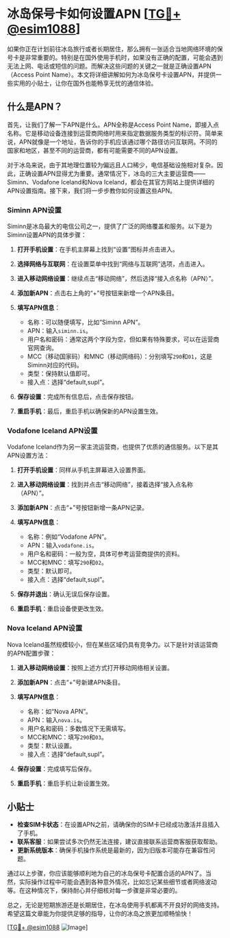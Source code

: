 # 冰岛保号卡如何设置APN [[TG💪+ @esim1088](https://t.me/s/esim1088)]

如果你正在计划前往冰岛旅行或者长期居住，那么拥有一张适合当地网络环境的保号卡是非常重要的。特别是在国外使用手机时，如果没有正确的配置，可能会遇到无法上网、电话或短信的问题。而解决这些问题的关键之一就是正确设置APN（Access Point Name）。本文将详细讲解如何为冰岛保号卡设置APN，并提供一些实用的小贴士，让你在国外也能畅享无忧的通信体验。

## 什么是APN？

首先，让我们了解一下APN是什么。APN全称是Access Point Name，即接入点名称。它是移动设备连接到运营商网络时用来指定数据服务类型的标识符。简单来说，APN就像是一个地址，告诉你的手机应该通过哪个路径访问互联网。不同的国家和地区，甚至不同的运营商，都有可能需要不同的APN设置。

对于冰岛来说，由于其地理位置较为偏远且人口稀少，电信基础设施相对复杂。因此，正确设置APN显得尤为重要。通常情况下，冰岛的三大主要运营商——Siminn、Vodafone Iceland和Nova Iceland，都会在其官方网站上提供详细的APN设置指南。接下来，我们将一步步教你如何设置这些APN。

### Siminn APN设置

Siminn是冰岛最大的电信公司之一，提供了广泛的网络覆盖和服务。以下是为Siminn设置APN的具体步骤：

1. **打开手机设置**：在手机主屏幕上找到“设置”图标并点击进入。
   
2. **选择网络与互联网**：在设置菜单中找到“网络与互联网”选项，点击进入。

3. **进入移动网络设置**：继续点击“移动网络”，然后选择“接入点名称（APN）”。

4. **添加新APN**：点击右上角的“+”号按钮来新增一个APN条目。

5. **填写APN信息**：
   - 名称：可以随便填写，比如“Siminn APN”。
   - APN：输入`siminn.is`。
   - 用户名和密码：通常这两个字段为空，但如果有特殊要求，可以在运营商官网查询。
   - MCC（移动国家码）和MNC（移动网络码）：分别填写`290`和`01`，这是Siminn对应的代码。
   - 类型：保持默认值即可。
   - 接入点：选择“default,supl”。

6. **保存设置**：完成所有信息后，点击保存按钮。

7. **重启手机**：最后，重启手机以确保新的APN设置生效。

### Vodafone Iceland APN设置

Vodafone Iceland作为另一家主流运营商，也提供了优质的通信服务。以下是其APN设置方法：

1. **打开手机设置**：同样从手机主屏幕进入设置界面。

2. **进入移动网络设置**：找到并点击“移动网络”，接着选择“接入点名称（APN）”。

3. **添加新APN**：点击“+”号按钮新增一条APN记录。

4. **填写APN信息**：
   - 名称：例如“Vodafone APN”。
   - APN：输入`vodafone.is`。
   - 用户名和密码：一般为空，具体可参考运营商提供的资料。
   - MCC和MNC：填写`290`和`02`。
   - 类型：默认即可。
   - 接入点：选择“default,supl”。

5. **保存并退出**：确认无误后保存设置。

6. **重启手机**：重启设备使更改生效。

### Nova Iceland APN设置

Nova Iceland虽然规模较小，但在某些区域仍具有竞争力。以下是针对该运营商的APN配置步骤：

1. **进入移动网络设置**：按照上述方式打开移动网络相关设置。

2. **添加新APN**：点击“+”号新建APN条目。

3. **填写APN信息**：
   - 名称：如“Nova APN”。
   - APN：输入`nova.is`。
   - 用户名和密码：多数情况下无需填写。
   - MCC和MNC：填写`290`和`03`。
   - 类型：默认设置。
   - 接入点：选择“default,supl”。

4. **保存设置**：完成填写后保存。

5. **重启手机**：重启手机让新设置生效。

## 小贴士

- **检查SIM卡状态**：在设置APN之前，请确保你的SIM卡已经成功激活并且插入了手机。
- **联系客服**：如果尝试多次仍然无法连接，建议直接联系运营商客服获取帮助。
- **更新系统版本**：确保手机操作系统是最新的，因为旧版本可能存在兼容性问题。

通过以上步骤，你应该能够顺利地为自己的冰岛保号卡配置合适的APN了。当然，实际操作过程中可能会遇到各种意外情况，比如忘记某些细节或者网络波动等。在这种情况下，保持耐心并仔细核对每一步骤是非常必要的。

总之，无论是短期旅游还是长期居住，在冰岛使用手机都离不开良好的网络支持。希望这篇文章能为你提供足够的指导，让你的冰岛之旅更加顺畅愉快！

[[TG💪+ @esim1088](https://t.me/s/esim1088) ![Image](https://i.postimg.cc/4NQfJmqS/Snipaste-2025-05-13-00-14-12.png)]